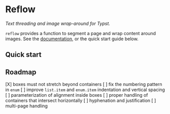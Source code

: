 # Reflow
_Text threading and image wrap-around for Typst._

`reflow` provides a function to segment a page and wrap content around images.
See the [documentation](docs/main.pdf), or the quick start guide below.

## Quick start

## Roadmap

[X] boxes must not stretch beyond containers
[ ] fix the numbering pattern in `enum`
[ ] improve `list.item` and `enum.item` indentation and vertical spacing
[ ] parameterization of alignment inside boxes
[ ] proper handling of containers that intersect horizontally
[ ] hyphenation and justification
[ ] multi-page handling

